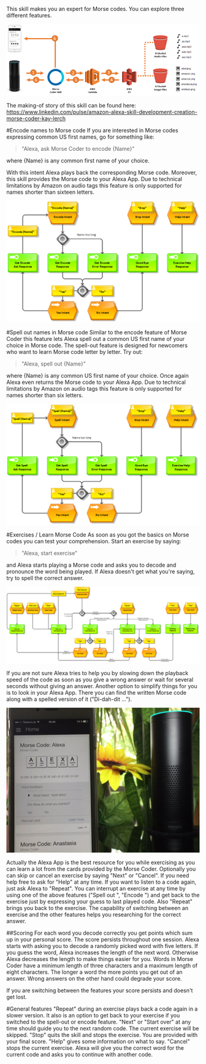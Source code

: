 This skill makes you an expert for Morse codes. You can explore three different features.

![](docs/skill-architecture.png)

The making-of story of this skill can be found here:
https://www.linkedin.com/pulse/amazon-alexa-skill-development-creation-morse-coder-kay-lerch

#Encode names to Morse code
If you are interested in Morse codes expressing common US first names, go for something like:

> "Alexa, ask Morse Coder to encode {Name}"

where {Name} is any common first name of your choice.

With this intent Alexa plays back the corresponding Morse code. Moreover, this skill provides the Morse code to your Alexa App.
Due to technical limitations by Amazon on audio tags this feature is only supported for names shorter than sixteen letters.

![](docs/vui-encode.png)

#Spell out names in Morse code
Similar to the encode feature of Morse Coder this feature lets Alexa spell out a common US first name of your choice in Morse code.
The spell-out feature is designed for newcomers who want to learn Morse code letter by letter. Try out:

>"Alexa, spell out {Name}"

where {Name} is any common US first name of your choice. Once again Alexa even returns the Morse code to your Alexa App.
Due to technical limitations by Amazon on audio tags this feature is only supported for names shorter than six letters.

![](docs/vui-spell.png)

#Exercises / Learn Morse Code
As soon as you got the basics on Morse codes you can test your comprehension. Start an exercise by saying:

>"Alexa, start exercise"

and Alexa starts playing a Morse code and asks you to decode and pronounce the word being played. If Alexa doesn't get what you're saying, try to spell the correct answer.

![](docs/vui-exercise.png)

If you are not sure Alexa tries to help you by slowing down the playback speed of the code as soon as you give a wrong answer or wait for several seconds without giving an answer.
Another option to simplify things for you is to look in your Alexa App. There you can find the written Morse code along with a spelled version of it ("Di-dah-dit ...").

![](docs/cover.png)

Actually the Alexa App is the best resource for you while exercising as you can learn a lot from the cards provided by the Morse Coder.
Optionally you can skip or cancel an exercise by saying "Next" or "Cancel". If you need help free to ask for "Help" at any time. If you want to listen to a code again, just ask Alexa to "Repeat".
You can interrupt an exercise at any time by using one of the above features ("Spell out <FirstName>", "Encode <FirstName>") and get back to the exercise just by expressing your guess to last played code. Also "Repeat" brings you back to the exercise.
The capability of switching between an exercise and the other features helps you researching for the correct answer.

##Scoring
For each word you decode correctly you get points which sum up in your personal score. The score persists throughout one session.
Alexa starts with asking you to decode a randomly picked word with five letters.
If you guess the word, Alexa increases the length of the next word. Otherwise Alexa decreases the length to make things easier for you.
Words in Morse Coder have a minimum length of three characters and a maximum length of eight characters.
The longer a word the more points you get out of an answer. Wrong answers on the other hand could degrade your score.

If you are switching between the features your score persists and doesn't get lost.

#General features
"Repeat" during an exercise plays back a code again in a slower version. It also is an option to get back to your exercise if you switched to the spell-out or encode feature.
"Next" or "Start over" at any time should guide you to the next random code. The current exercise will be skipped.
"Stop" quits the skill and stops the exercise. You are provided with your final score.
"Help" gives some information on what to say.
"Cancel" stops the current exercise. Alexa will give you the correct word for the current code and asks you to continue with another code.
